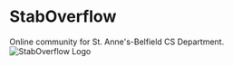 # StabOverflow
Online community for St. Anne's-Belfield CS Department.
![StabOverflow Logo](http://tcastleman.com/staboverflow_logo.png)
